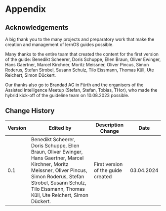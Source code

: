 # Appendix

## Acknowledgements

A big thank you to the many projects and preparatory work that make the creation and management of lernOS guides possible.

Many thanks to the entire team that created the content for the first version of the guide: Benedikt Scheerer, Doris Schuppe, Ellen Braun, Oliver Ewinger, Hans Gaertner, Marcel Kirchner, Moritz Meissner, Oliver Pincus, Simon Roderus, Stefan Strobel, Susann Schulz, Tilo Eissmann, Thomas Küll, Ute Reichert, Simon Dückert.

Our thanks also go to Brandad AG in Fürth and the organisers of the Assisted Intelligence Meetup (Stefan, Stefan, Tobias, THor), who made the hybrid kick-off of the guideline team on 10.08.2023 possible.

## Change History

| Version | Edited by     | Description Change                 | Date     |
| ------- | ------------------ | ------------------------------------- | ---------- |
| 0.1     | Benedikt Scheerer, Doris Schuppe, Ellen Braun, Oliver Ewinger, Hans Gaertner, Marcel Kirchner, Moritz Meissner, Oliver Pincus, Simon Roderus, Stefan Strobel, Susann Schulz, Tilo Eissmann, Thomas Küll, Ute Reichert, Simon Dückert. | First version of the guide created | 03.04.2024 |
